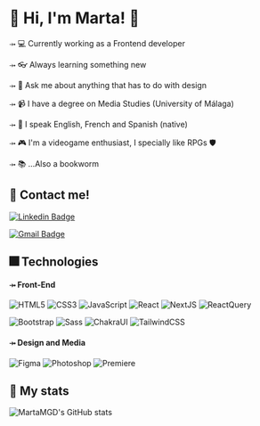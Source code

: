 # <b> :handshake: Hi, I'm Marta! :sunflower:  </b>
⤞ 💻 Currently working as a Frontend developer

⤞ :eyeglasses: Always learning something new

⤞ :art: Ask me about anything that has to do with design 

⤞ 📹 I have a degree on Media Studies (University of Málaga)

⤞ 💬 I speak English, French and Spanish (native)

⤞ 🎮 I'm a videogame enthusiast, I specially like RPGs 🛡️

⤞ 📚 ...Also a bookworm

## :speech_balloon: Contact me!

[![Linkedin Badge](https://img.shields.io/badge/-martagd96-blue?style=flat-square&logo=Linkedin&logoColor=white&link=https://www.linkedin.com/in/martagd96/)](https://www.linkedin.com/in/martagd96/)

[![Gmail Badge](https://img.shields.io/badge/-gonzalezduquemarta@gmail.com-c14438?style=flat-square&logo=Gmail&logoColor=white&link=mailto:gonzalezduquemarta@gmail.com)](mailto:kanna6501@gmail.com)

## :fireworks: Technologies 
#### ⤞ Front-End
![HTML5](https://img.shields.io/badge/-HTML5-%23E44D27?style=flat-square&logo=html5&logoColor=ffffff)
![CSS3](https://img.shields.io/badge/-CSS3-%231572B6?style=flat-square&logo=css3)
![JavaScript](https://img.shields.io/badge/-JavaScript-%23F7DF1C?style=flat-square&logo=javascript&logoColor=000000&labelColor=%23F7DF1C&color=%23FFCE5A)
![React](https://img.shields.io/badge/-React-%23282C34?style=flat-square&logo=react)
![NextJS](https://img.shields.io/badge/-NextJS-%23282C34?style=flat-square&logo=nextjs)
![ReactQuery](https://img.shields.io/badge/-ReactQuery-%23282C34?style=flat-square&logo=ReactQueryUI&logoColor=red)


![Bootstrap](https://img.shields.io/badge/-Bootstrap-563D7C?style=flat-square&logo=bootstrap)
![Sass](https://img.shields.io/badge/-Sass-ff69b4?style=flat-square&logo=sass&logoColor=blueviolet)
![ChakraUI](https://img.shields.io/badge/-ChakraUI-%23282C34?style=flat-square&logo=ChakraUI&logoColor=teal)
![TailwindCSS](https://img.shields.io/badge/-TailwindCSS-%23282C34?style=flat-square&logo=TailwindCSS&logoColor=blue)

#### ⤞ Design and Media
![Figma](https://img.shields.io/badge/-Figma-%23282C34?style=flat-square&logo=Figma&logoColor=fuchsia)
![Photoshop](https://img.shields.io/badge/-Photoshop-%23282C34?style=flat-square&logo=Photoshop&logoColor=blue)
![Premiere](https://img.shields.io/badge/-Premiere-%23282C34?style=flat-square&logo=Premiere&logoColor=blue)

## :pushpin: My stats
![MartaMGD's GitHub stats](https://github-readme-stats.vercel.app/api?username=MartaMGD&show_icons=true&theme=dracula)
